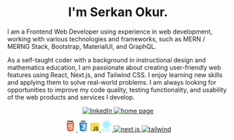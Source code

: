 
 <h1 align="center">I'm Serkan Okur.</h1> 
 <p></p>I am a Frontend Web Developer using experience in web development, working with various technologies and frameworks, such as MERN / MERNG Stack, Bootstrap, MaterialUI, and GraphQL.</p>
 <p>As a self-taught coder with a background in instructional design and mathematics education, I am passionate about creating user-friendly web features using React, Next.js, and Tailwind CSS. I enjoy learning new skills and applying them to solve real-world problems. I am always looking for opportunities to improve my code quality, testing functionality, and usability of the web products and services I develop. </p>
<p align="center"><a href="https://www.linkedin.com/in/serkan-okur-97623728/" target="_blank"> <img src="https://upload.wikimedia.org/wikipedia/commons/thumb/8/81/LinkedIn_icon.svg/72px-LinkedIn_icon.svg.png" alt="linkedIn" width="30" height="30"/> <a href="https://serkanokur.com/" target="_blank"><img src="https://i.pinimg.com/564x/1e/e4/86/1ee4862b8f82d7273c7aad2b1fc81b2e.jpg" alt="home page" width="30" height="30"/></p>
  
<p align="center"> <a href="https://www.w3.org/html/" target="_blank"><img src="https://raw.githubusercontent.com/devicons/devicon/master/icons/html5/html5-original-wordmark.svg" alt="html5" width="25" height="25"/></a><a href="https://www.w3schools.com/css/" target="_blank"> <img src="https://raw.githubusercontent.com/devicons/devicon/master/icons/css3/css3-original-wordmark.svg" alt="css3" width="25" height="25"/></a> <a href="https://developer.mozilla.org/en-US/docs/Web/JavaScript" target="_blank"><img src="https://raw.githubusercontent.com/devicons/devicon/master/icons/javascript/javascript-original.svg" alt="javascript" width="20" height="20"/> </a><a href="https://reactjs.org/" target="_blank"><img src="https://raw.githubusercontent.com/devicons/devicon/master/icons/react/react-original-wordmark.svg" alt="react" width="25" height="25"/></a><a href="https://nextjs.org/" target="_blank"> <img src="https://i.pinimg.com/736x/32/9a/d8/329ad85f4ab2047cae13d582274f9270.jpg" alt="next.js" width="25" height="25"/> </a><a href="https://tailwindcss.com/" target="_blank"><img src="https://upload.wikimedia.org/wikipedia/commons/thumb/d/d5/Tailwind_CSS_Logo.svg/2048px-Tailwind_CSS_Logo.svg.png" alt="tailwind" width="25" height="25"/></a></p>

